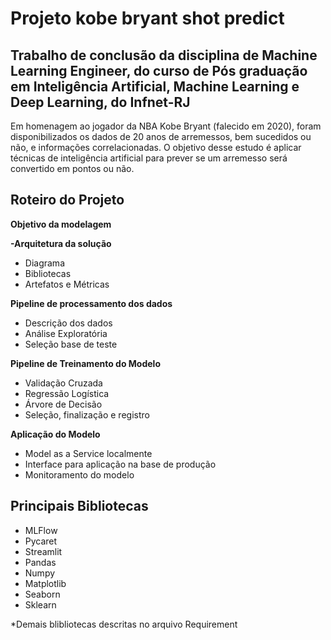 # Projeto kobe bryant shot predict

## Trabalho de conclusão da disciplina de Machine Learning Engineer, do curso de Pós graduação em Inteligência Artificial, Machine Learning e Deep Learning, do Infnet-RJ

Em homenagem ao jogador da NBA Kobe Bryant (falecido em 2020), foram disponibilizados os dados de 20 anos de arremessos, bem sucedidos ou não, e informações correlacionadas.
O objetivo desse estudo é aplicar técnicas de inteligência artificial para prever se um arremesso será convertido em pontos ou não. 



## Roteiro do Projeto

**Objetivo da modelagem**
**<p>-Arquitetura da solução</p>**
- Diagrama
- Bibliotecas
- Artefatos e Métricas

**<p>Pipeline de processamento dos dados</p>**
- Descrição dos dados
- Análise Exploratória
- Seleção base de teste

**<p>Pipeline de Treinamento do Modelo</p>**
- Validação Cruzada
- Regressão Logística
- Árvore de Decisão
- Seleção, finalização e registro

**<p>Aplicação do Modelo</p>**
- Model as a Service localmente
- Interface para aplicação na base de produção 
- Monitoramento do modelo

## Principais Bibliotecas

- MLFlow
- Pycaret
- Streamlit
- Pandas
- Numpy
- Matplotlib
- Seaborn
- Sklearn

*Demais blibliotecas descritas no arquivo Requirement

